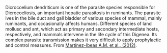 Dicrocoelium dendriticum is one of the parasite species responsible for Dicrocoeliosis, an important hepatic parasitosis in ruminants. The parasite ives in the bile duct and gall bladder of various species of mammal, mainly ruminants, and occasionally affects humans. Different species of land mollusc and ant, which act as primary and secondary intermediate hosts, respectively, and mammals intervene in the life cycle of this Digenea. Its complex parasite transmission makes it very difficult to apply prophylactic and control measures. From [Martínez-Ibeas A.M. et al., (2012)](https://doi.org/10.1016/j.exppara.2013.01.010).
